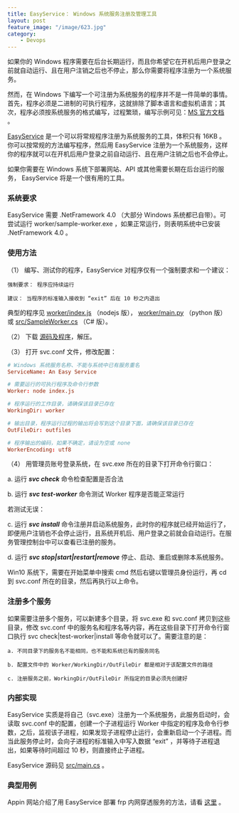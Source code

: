 ```yaml
---
title: EasyService： Windows 系统服务注册及管理工具
layout: post
feature_image: "/image/623.jpg"
category:
    - Devops
---
```


如果你的 Windows 程序需要在后台长期运行，而且你希望它在开机后用户登录之前就自动运行、且在用户注销之后也不停止，那么你需要将程序注册为一个系统服务。

然而，在 Windows 下编写一个可注册为系统服务的程序并不是一件简单的事情。首先，程序必须是二进制的可执行程序，这就排除了脚本语言和虚拟机语言；其次，程序必须按系统服务的格式编写，过程繁琐，编写示例可见：[MS 官方文档](https://code.msdn.microsoft.com/windowsapps/CppWindowsService-cacf4948) 。

[EasyService](https://github.com/pandolia/easy-service) 是一个可以将常规程序注册为系统服务的工具，体积只有 16KB 。你可以按常规的方法编写程序，然后用 EasyService 注册为一个系统服务，这样你的程序就可以在开机后用户登录之前自动运行、且在用户注销之后也不会停止。

<!--more-->

如果你需要在 Windows 系统下部署网站、API 或其他需要长期在后台运行的服务， EasyService 将是一个很有用的工具。

### 系统要求

EasyService 需要 .NetFramework 4.0 （大部分 Windows 系统都已自带）。可尝试运行 worker/sample-worker.exe ，如果正常运行，则表明系统中已安装 .NetFramework 4.0 。

### 使用方法

（1） 编写、测试你的程序，EasyService 对程序仅有一个强制要求和一个建议：

```
强制要求： 程序应持续运行

建议： 当程序的标准输入接收到 “exit” 后在 10 秒之内退出
```

典型的程序见 [worker/index.js](https://github.com/pandolia/easy-service/blob/master/worker/index.js) （nodejs 版）， [worker/main.py](https://github.com/pandolia/easy-service/blob/master/worker/main.py) （python 版） 或 [src/SampleWorker.cs](https://github.com/pandolia/easy-service/blob/master/src/SampleWorker.cs) （C# 版）。

（2） 下载 [源码及程序](https://github.com/pandolia/easy-service/archive/master.zip)，解压。

（3） 打开 svc.conf 文件，修改配置：

```conf
# Windows 系统服务名称、不能与系统中已有服务重名
ServiceName: An Easy Service

# 需要运行的可执行程序及命令行参数
Worker: node index.js

# 程序运行的工作目录，请确保该目录已存在
WorkingDir: worker

# 输出目录，程序运行过程的输出将会写到这个目录下面，请确保该目录已存在
OutFileDir: outfiles

# 程序输出的编码，如果不确定，请设为空或 none
WorkerEncoding: utf8
```

（4） 用管理员账号登录系统，在 svc.exe 所在的目录下打开命令行窗口：

a. 运行 ***svc check*** 命令检查配置是否合法

b. 运行 ***svc test-worker*** 命令测试 Worker 程序是否能正常运行

若测试无误：

c. 运行 ***svc install*** 命令注册并启动系统服务，此时你的程序就已经开始运行了，即便用户注销也不会停止运行，且系统开机后、用户登录之前就会自动运行。在服务管理控制台中可以查看已注册的服务。

d. 运行 ***svc stop\|start\|restart\|remove*** 停止、启动、重启或删除本系统服务。

Win10 系统下，需要在开始菜单中搜索 cmd 然后右键以管理员身份运行，再 cd 到 svc.conf 所在的目录，然后再执行以上命令。

### 注册多个服务

如果需要注册多个服务，可以新建多个目录，将 svc.exe 和 svc.conf 拷贝到这些目录，修改 svc.conf 中的服务名和程序名等内容，再在这些目录下打开命令行窗口执行 svc check\|test-worker\|install 等命令就可以了。需要注意的是：

```
a. 不同目录下的服务名不能相同，也不能和系统已有的服务同名

b. 配置文件中的 Worker/WorkingDir/OutFileDir 都是相对于该配置文件的路径

c. 注册服务之前，WorkingDir/OutFileDir 所指定的目录必须先创建好
```

### 内部实现

EasyService 实质是将自己（svc.exe）注册为一个系统服务，此服务启动时，会读取 svc.conf 中的配置，创建一个子进程运行 Worker 中指定的程序及命令行参数，之后，监视该子进程，如果发现子进程停止运行，会重新启动一个子进程。而当此服务停止时，会向子进程的标准输入中写入数据 “exit” ，并等待子进程退出，如果等待时间超过 10 秒，则直接终止子进程。

EasyService 源码见 [src/main.cs](https://github.com/pandolia/easy-service/blob/master/src/Main.cs) 。

### 典型用例

Appin 网站介绍了用 EasyService 部署 frp 内网穿透服务的方法，请看 [这里](https://www.appinn.com/easyservice-for-windows/) 。